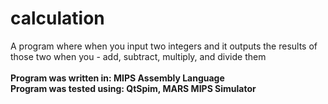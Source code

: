 # calculation
A program where when you input two integers and it outputs the results of those two when you - add, subtract, multiply, and divide them </br></br>
<b> Program was written in: MIPS Assembly Language </b> <br>
<b> Program was tested using: QtSpim, MARS MIPS Simulator </b>
